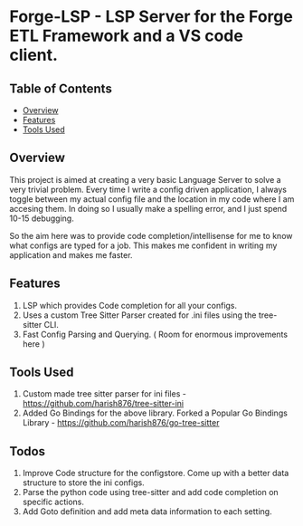 # Forge-LSP - LSP Server for the Forge ETL Framework and a VS code client.

## Table of Contents
- [Overview](#overview)
- [Features](#features)
- [Tools Used](#tools-patterns)

## Overview
This project is aimed at creating a very basic Language Server to solve a very trivial problem. Every time I write a config driven
application, I always toggle between my actual config file and the location in my code where I am accesing them. In doing so I usually
make a spelling error, and I just spend 10-15 debugging.

So the aim here was to provide code completion/intellisense for me to know what configs are typed for a job. This makes me confident
in writing my application and makes me faster.

## Features
 1. LSP which provides Code completion for all your configs.
 2. Uses a custom Tree Sitter Parser created for .ini files using the tree-sitter CLI.
 3. Fast Config Parsing and Querying. ( Room for enormous improvements here )

## Tools Used
1. Custom made tree sitter parser for ini files - https://github.com/harish876/tree-sitter-ini
2. Added Go Bindings for the above library. Forked a Popular Go Bindings Library - https://github.com/harish876/go-tree-sitter

## Todos
1. Improve Code structure for the configstore. Come up with a better data structure to store the ini configs.
2. Parse the python code using tree-sitter and add code completion on specific actions.
3. Add Goto definition and add meta data information to each setting.

